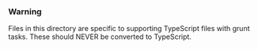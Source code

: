 ### Warning

Files in this directory are specific to supporting TypeScript files with grunt tasks. These should NEVER be converted to
TypeScript. 
